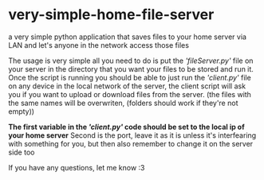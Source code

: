 # very-simple-home-file-server
a very simple python application that saves files to your home server via LAN and let's anyone in the network access those files

The usage is very simple all you need to do is put the _'fileServer.py'_ file on your server in the directory that you want your files to be stored and run it.
Once the script is running you should be able to just run the _'client.py'_ file on any device in the local network of the server, the client script will ask you if you want to upload or download files from the server. (the files with the same names will be overwriten, (folders should work if they're not empty))

**The first variable in the _'client.py'_ code should be set to the local ip of your home server**
Second is the port, leave it as it is unless it's interfearing with something for you, but then also remember to change it on the server side too

If you have any questions, let me know :3
